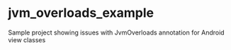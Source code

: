 # jvm_overloads_example
Sample project showing issues with JvmOverloads annotation for Android view classes
